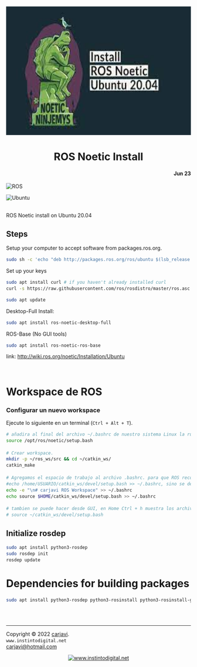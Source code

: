 <p align="center"><img src="./img/ROS-noetic-logo.jpg" height="350" alt=" " /></p>
<h1 align="center"> ROS Noetic Install</h1> 
<h4 align="right">Jun 23</h4>

![ROS](https://img.shields.io/badge/ros-%230A0FF9.svg?style=for-the-badge&logo=ros&logoColor=white)

![Ubuntu](https://img.shields.io/badge/Ubuntu-E95420?style=for-the-badge&logo=ubuntu&logoColor=white)

<br>
ROS Noetic install on Ubuntu 20.04

## Steps
Setup your computer to accept software from packages.ros.org.

```bash
sudo sh -c 'echo "deb http://packages.ros.org/ros/ubuntu $(lsb_release -sc) main" > /etc/apt/sources.list.d/ros-latest.list'
```
Set up your keys
```bash
sudo apt install curl # if you haven't already installed curl
curl -s https://raw.githubusercontent.com/ros/rosdistro/master/ros.asc | sudo apt-key add -
```
```bash
sudo apt update
```
Desktop-Full Install:
```bash
sudo apt install ros-noetic-desktop-full
```
ROS-Base (No GUI tools) 
```bash
sudo apt install ros-noetic-ros-base
```

link: http://wiki.ros.org/noetic/Installation/Ubuntu

<br>

# Workspace de ROS
### Configurar un nuevo workspace

Ejecute lo siguiente en un terminal (`Ctrl + Alt + T`). 

```bash
# añadira al final del archivo ~/.bashrc de nuestro sistema Linux la ruta de nuestro workspace
source /opt/ros/noetic/setup.bash

# Crear workspace.
mkdir -p ~/ros_ws/src && cd ~/catkin_ws/
catkin_make

# Agregamos el espacio de trabajo al archivo .bashrc. para que ROS reconozca nuestro espacio de trabajo cada vez que usemos el terminal
#echo /home/USUARIO/catkin_ws/devel/setup.bash >> ~/.bashrc, sino se debe correr source devel/setup.bash dentro del espacio de trabajo.
echo -e "\n# carjavi ROS Workspace" >> ~/.bashrc
echo source $HOME/catkin_ws/devel/setup.bash >> ~/.bashrc

# tambien se puede hacer desde GUI, en Home Ctrl + h muestra los archivos ocultos, abrimos el .bashrc y agregamos 
# source ~/catkin_ws/devel/setup.bash


```

## Initialize rosdep
```bash
sudo apt install python3-rosdep
sudo rosdep init
rosdep update
```

# Dependencies for building packages
```bash
sudo apt install python3-rosdep python3-rosinstall python3-rosinstall-generator python3-wstool build-essential
```

<br>
<br>

---
Copyright &copy; 2022 [carjavi](https://github.com/carjavi). <br>
```www.instintodigital.net``` <br>
carjavi@hotmail.com <br>
<p align="center">
    <a href="https://instintodigital.net/" target="_blank"><img src="./img/developer.png" height="100" alt="www.instintodigital.net"></a>
</p>

